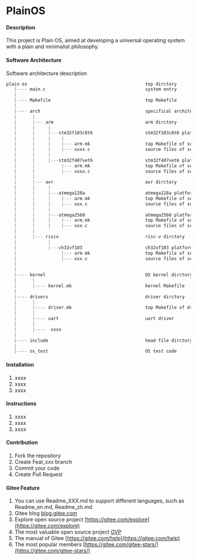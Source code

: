 # PlainOS

#### Description
This project is Plain OS, aimed at developing a universal operating system with a plain and minimalist philosophy.

#### Software Architecture
Software architecture description
```c++
plain-os                                             top dirctory
   |---- main.c                                      system entry
   |
   |---- Makefile                                    top Makefile
   |
   |---- arch                                        specifical architecture
   |      |
   |      |--- arm                                   arm dirctory
   |      |     |
   |      |     |---stm32f103c8t6                    stm32f103c8t6 platform feature setup code
   |      |     |    |
   |      |     |    |--- arm.mk                     top Makefile of setup code
   |      |     |    |--- xxxx.c                     source files of setup code
   |      |     |
   |      |     |---stm32f407vet6                    stm32f407vet6 platform feature setup code
   |      |          |--- arm.mk                     top Makefile of setup code
   |      |          |--- xxxx.c                     source files of setup code
   |      |
   |      |--- avr                                   avr dirctory
   |      |     |
   |      |     |---atmega128a                       atmega128a platform feature setup code
   |      |     |    |--- arm.mk                     top Makefile of setup code
   |      |     |    |--- xxx.c                      source files of setup code
   |      |     |
   |      |     |---atmega2560                       atmega2560 platform feature setup code
   |      |     |    |--- arm.mk                     top Makefile of setup code
   |      |     |    |--- xxx.c                      source files of setup code
   |      |
   |      |--- riscv                                 risc-v dirctory
   |            |
   |            |---ch32vf103                        ch32vf103 platform feature setup code
   |                 |--- arm.mk                     top Makefile of setup code
   |                 |--- xxx.c                      source files of setup code
   |
   |  
   |---- kernel                                      OS kernel dirctory
   |      |
   |      |---- kernel.mk                            kernel Makefile
   |
   |---- drivers                                     driver dirctory
   |      |
   |      |---- driver.mk                            top Makefile of driver code
   |      |
   |      |---- uart                                 uart driver
   |      |
   |      |----  xxxx
   | 
   |---- include                                     head file dirctory
   |
   |---- os_test                                     OS test code
```

#### Installation

1.  xxxx
2.  xxxx
3.  xxxx

#### Instructions

1.  xxxx
2.  xxxx
3.  xxxx

#### Contribution

1.  Fork the repository
2.  Create Feat_xxx branch
3.  Commit your code
4.  Create Pull Request


#### Gitee Feature

1.  You can use Readme\_XXX.md to support different languages, such as Readme\_en.md, Readme\_zh.md
2.  Gitee blog [blog.gitee.com](https://blog.gitee.com)
3.  Explore open source project [https://gitee.com/explore](https://gitee.com/explore)
4.  The most valuable open source project [GVP](https://gitee.com/gvp)
5.  The manual of Gitee [https://gitee.com/help](https://gitee.com/help)
6.  The most popular members  [https://gitee.com/gitee-stars/](https://gitee.com/gitee-stars/)
